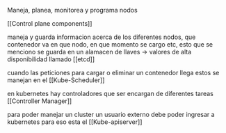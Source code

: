 Maneja, planea, monitorea y programa nodos

[[Control plane components]]

maneja y guarda informacion acerca de los diferentes nodos, que contenedor va en que nodo, en que momento se cargo etc, esto que se menciono se guarda en un alamacen de llaves -> valores de alta disponibilidad llamado [[etcd]]

cuando las peticiones para cargar o eliminar un contenedor llega estos se manejan en el [[Kube-Scheduler]]

en kubernetes hay controladores que ser encargan de diferentes tareas [[Controller Manager]]

para poder manejar un cluster un usuario externo debe poder ingresar a kubernetes para eso esta el [[Kube-apiserver]]